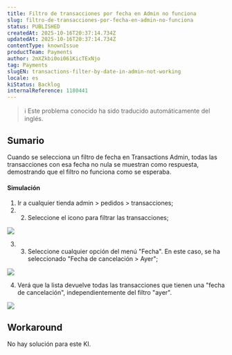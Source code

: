 ```yaml
---
title: Filtro de transacciones por fecha en Admin no funciona
slug: filtro-de-transacciones-por-fecha-en-admin-no-funciona
status: PUBLISHED
createdAt: 2025-10-16T20:37:14.734Z
updatedAt: 2025-10-16T20:37:14.734Z
contentType: knownIssue
productTeam: Payments
author: 2mXZkbi0oi061KicTExNjo
tag: Payments
slugEN: transactions-filter-by-date-in-admin-not-working
locale: es
kiStatus: Backlog
internalReference: 1180441
---
```


>ℹ️ Este problema conocido ha sido traducido automáticamente del inglés.

## Sumario


Cuando se selecciona un filtro de fecha en Transactions Admin, todas las transacciones con esa fecha no nula se muestran como respuesta, demostrando que el filtro no funciona como se esperaba.


#### Simulación


1. Ir a cualquier tienda admin > pedidos > transacciones;
2. 2. Seleccione el icono para filtrar las transacciones;

 ![](https://vtexhelp.zendesk.com/attachments/token/6reloUKjqVA3z2CvvcgB4n9Ah/?name=image.png)

3. 3. Seleccione cualquier opción del menú "Fecha". En este caso, se ha seleccionado "Fecha de cancelación > Ayer";

 ![](https://vtexhelp.zendesk.com/attachments/token/FAH5pgNb0kX535JKNPKekRPVO/?name=image.png)

4. Verá que la lista devuelve todas las transacciones que tienen una "fecha de cancelación", independientemente del filtro "ayer".

 ![](https://vtexhelp.zendesk.com/attachments/token/lUFopWEbW6aoX0dHbsK3PPd0g/?name=image.png)

##
## Workaround


No hay solución para este KI.




